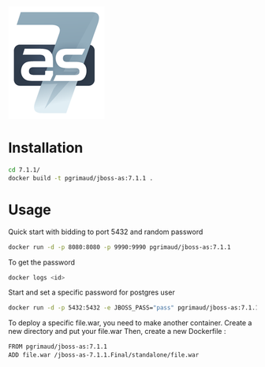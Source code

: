 <a href="http://jbossas.jboss.org/" target="_blank">
<img src="https://raw.githubusercontent.com/pascalgrimaud/docker/master/jboss-as/as7_logo.png"/>
</a>

# Installation
```bash
cd 7.1.1/
docker build -t pgrimaud/jboss-as:7.1.1 .
```
# Usage

Quick start with bidding to port 5432 and random password
```bash
docker run -d -p 8080:8080 -p 9990:9990 pgrimaud/jboss-as:7.1.1
```

To get the password
```bash
docker logs <id>
```

Start and set a specific password for postgres user
```bash
docker run -d -p 5432:5432 -e JBOSS_PASS="pass" pgrimaud/jboss-as:7.1.1
```

To deploy a specific file.war, you need to make another container.
Create a new directory and put your file.war
Then, create a new Dockerfile :
```bash
FROM pgrimaud/jboss-as:7.1.1
ADD file.war /jboss-as-7.1.1.Final/standalone/file.war
```


